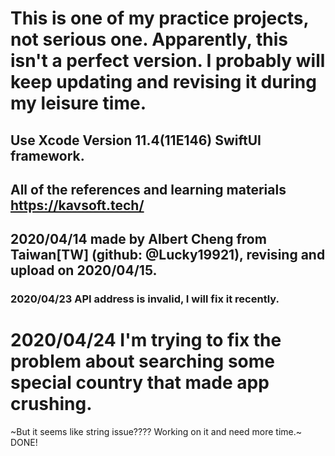 # This is one of my practice projects, not serious one. Apparently, this isn't a perfect version. I probably will keep updating and revising it during my leisure time.
## Use Xcode Version 11.4(11E146) SwiftUI framework.
## All of the references and learning materials https://kavsoft.tech/
## 2020/04/14 made by Albert Cheng from Taiwan[TW] (github: @Lucky19921), revising and upload on 2020/04/15.
### 2020/04/23 API address is invalid, I will fix it recently. ###

# 2020/04/24 I'm trying to fix the problem about searching some special country that made app crushing.
~But it seems like string issue???? Working on it and need more time.~ DONE!
